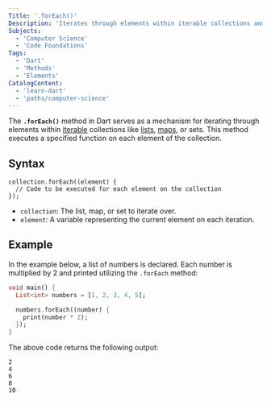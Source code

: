 ```yaml
---
Title: '.forEach()'
Description: 'Iterates through elements within iterable collections and executes a specified function for each element of the collection.'
Subjects:
  - 'Computer Science'
  - 'Code Foundations'
Tags:
  - 'Dart'
  - 'Methods'
  - 'Elements'
CatalogContent:
  - 'learn-dart'
  - 'paths/computer-science'
---
```


The **`.forEach()`** method in Dart serves as a mechanism for iterating through elements within [iterable](https://www.codecademy.com/resources/docs/dart/iterable) collections like [lists](https://www.codecademy.com/resources/docs/dart/list), [maps](https://www.codecademy.com/resources/docs/dart/map), or sets. This method executes a specified function on each element of the collection.

## Syntax

```pseudo
collection.forEach((element) {
  // Code to be executed for each element on the collection
});
```

- `collection`: The list, map, or set to iterate over.
- `element`: A variable representing the current element on each iteration.

## Example

In the example below, a list of numbers is declared. Each number is multiplied by 2 and printed utilizing the `.forEach` method:

```dart
void main() {
  List<int> numbers = [1, 2, 3, 4, 5];

  numbers.forEach((number) {
    print(number * 2);
  });
}
```

The above code returns the following output:

```shell
2
4
6
8
10
```
